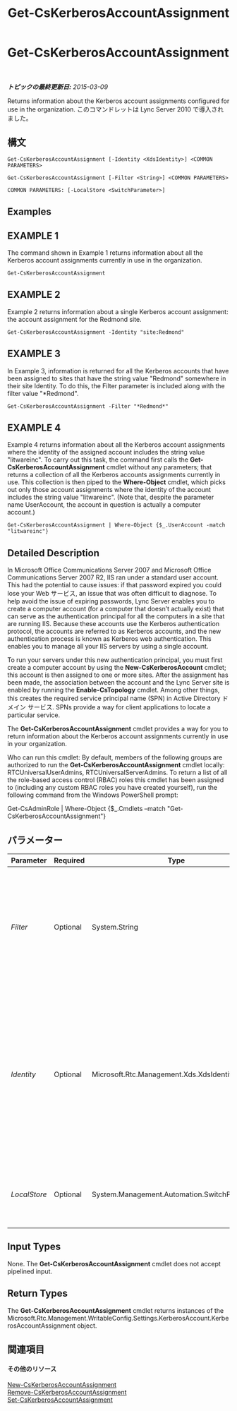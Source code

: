﻿---
title: Get-CsKerberosAccountAssignment
TOCTitle: Get-CsKerberosAccountAssignment
ms:assetid: 6eaba274-1693-42a7-841d-513bc1153647
ms:mtpsurl: https://technet.microsoft.com/ja-jp/library/Gg398526(v=OCS.15)
ms:contentKeyID: 48272482
ms.date: 05/19/2016
mtps_version: v=OCS.15
ms.translationtype: HT
---

# Get-CsKerberosAccountAssignment

 

_**トピックの最終更新日:** 2015-03-09_

Returns information about the Kerberos account assignments configured for use in the organization. このコマンドレットは Lync Server 2010 で導入されました。

## 構文

    Get-CsKerberosAccountAssignment [-Identity <XdsIdentity>] <COMMON PARAMETERS>

    Get-CsKerberosAccountAssignment [-Filter <String>] <COMMON PARAMETERS>

    COMMON PARAMETERS: [-LocalStore <SwitchParameter>]

## Examples

## EXAMPLE 1

The command shown in Example 1 returns information about all the Kerberos account assignments currently in use in the organization.

    Get-CsKerberosAccountAssignment

## EXAMPLE 2

Example 2 returns information about a single Kerberos account assignment: the account assignment for the Redmond site.

    Get-CsKerberosAccountAssignment -Identity "site:Redmond"

## EXAMPLE 3

In Example 3, information is returned for all the Kerberos accounts that have been assigned to sites that have the string value "Redmond" somewhere in their site Identity. To do this, the Filter parameter is included along with the filter value "\*Redmond".

    Get-CsKerberosAccountAssignment -Filter "*Redmond*"

## EXAMPLE 4

Example 4 returns information about all the Kerberos account assignments where the identity of the assigned account includes the string value "litwareinc". To carry out this task, the command first calls the **Get-CsKerberosAccountAssignment** cmdlet without any parameters; that returns a collection of all the Kerberos accounts assignments currently in use. This collection is then piped to the **Where-Object** cmdlet, which picks out only those account assignments where the identity of the account includes the string value "litwareinc". (Note that, despite the parameter name UserAccount, the account in question is actually a computer account.)

    Get-CsKerberosAccountAssignment | Where-Object {$_.UserAccount -match "litwareinc"}

## Detailed Description

In Microsoft Office Communications Server 2007 and Microsoft Office Communications Server 2007 R2, IIS ran under a standard user account. This had the potential to cause issues: if that password expired you could lose your Web サービス, an issue that was often difficult to diagnose. To help avoid the issue of expiring passwords, Lync Server enables you to create a computer account (for a computer that doesn’t actually exist) that can serve as the authentication principal for all the computers in a site that are running IIS. Because these accounts use the Kerberos authentication protocol, the accounts are referred to as Kerberos accounts, and the new authentication process is known as Kerberos web authentication. This enables you to manage all your IIS servers by using a single account.

To run your servers under this new authentication principal, you must first create a computer account by using the **New-CsKerberosAccount** cmdlet; this account is then assigned to one or more sites. After the assignment has been made, the association between the account and the Lync Server site is enabled by running the **Enable-CsTopology** cmdlet. Among other things, this creates the required service principal name (SPN) in Active Directory ドメイン サービス. SPNs provide a way for client applications to locate a particular service.

The **Get-CsKerberosAccountAssignment** cmdlet provides a way for you to return information about the Kerberos account assignments currently in use in your organization.

Who can run this cmdlet: By default, members of the following groups are authorized to run the **Get-CsKerberosAccountAssignment** cmdlet locally: RTCUniversalUserAdmins, RTCUniversalServerAdmins. To return a list of all the role-based access control (RBAC) roles this cmdlet has been assigned to (including any custom RBAC roles you have created yourself), run the following command from the Windows PowerShell prompt:

Get-CsAdminRole | Where-Object {$\_.Cmdlets –match "Get-CsKerberosAccountAssignment"}

## パラメーター


<table>
<colgroup>
<col style="width: 25%" />
<col style="width: 25%" />
<col style="width: 25%" />
<col style="width: 25%" />
</colgroup>
<thead>
<tr class="header">
<th>Parameter</th>
<th>Required</th>
<th>Type</th>
<th>Description</th>
</tr>
</thead>
<tbody>
<tr class="odd">
<td><p><em>Filter</em></p></td>
<td><p>Optional</p></td>
<td><p>System.String</p></td>
<td><p>Enables you to use wildcard characters when specifying the Kerberos account assignment (or assignments) to be returned. For example, this syntax returns all the account assignments that include the string value &quot;Europe&quot;: -Filter &quot;*Europe*&quot;.</p>
<p>You cannot use both the Identity and the Filter parameters in the same command.</p></td>
</tr>
<tr class="even">
<td><p><em>Identity</em></p></td>
<td><p>Optional</p></td>
<td><p>Microsoft.Rtc.Management.Xds.XdsIdentity</p></td>
<td><p>Unique identifier of the site where the Kerberos account was assigned; for example: -Identity &quot;site:Redmond&quot;. (Note that this is the Identity of the site, not of the computer account.) You cannot use wildcards when specifying the site identity. To employ wildcards, use the Filter parameter instead.</p>
<p>If neither the Identity nor the Filter parameter is included, then the <strong>Get-CsKerberosAccountAssignment</strong> cmdlet returns all the Kerberos account assignments configured for use in the organization.</p></td>
</tr>
<tr class="odd">
<td><p><em>LocalStore</em></p></td>
<td><p>Optional</p></td>
<td><p>System.Management.Automation.SwitchParameter</p></td>
<td><p>Retrieves the Kerberos assignment data from the local replica of the 中央管理ストア rather than from the 中央管理ストア itself.</p></td>
</tr>
</tbody>
</table>


## Input Types

None. The **Get-CsKerberosAccountAssignment** cmdlet does not accept pipelined input.

## Return Types

The **Get-CsKerberosAccountAssignment** cmdlet returns instances of the Microsoft.Rtc.Management.WritableConfig.Settings.KerberosAccount.KerberosAccountAssignment object.

## 関連項目

#### その他のリソース

[New-CsKerberosAccountAssignment](new-cskerberosaccountassignment.md)  
[Remove-CsKerberosAccountAssignment](remove-cskerberosaccountassignment.md)  
[Set-CsKerberosAccountAssignment](set-cskerberosaccountassignment.md)

